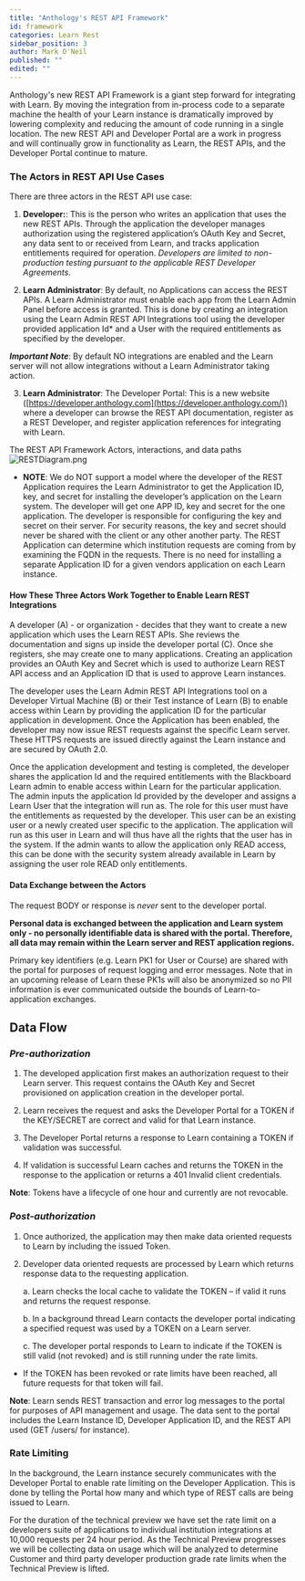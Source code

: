 ```yaml
---
title: "Anthology's REST API Framework"
id: framework
categories: Learn Rest
sidebar_position: 3
author: Mark O'Neil
published: ""
edited: ""
---
```

<VersioningTracker frontMatter={frontMatter}/>

Anthology's new REST API Framework is a giant step forward for integrating
with Learn. By moving the integration from in-process code to a
separate machine the health of your Learn instance is dramatically
improved by lowering complexity and reducing the amount of code running in a
single location. The new REST API and Developer Portal are a work in progress
and will continually grow in functionality as Learn, the REST APIs,
and the Developer Portal continue to mature.

### The Actors in REST API Use Cases

There are three actors in the REST API use case:

1. **Developer:**: This is the person who writes an application that uses the new REST APIs. Through the application the developer manages authorization using the registered application’s OAuth Key and Secret, any data sent to or received from Learn, and tracks application entitlements required for operation. _Developers are limited to non-production testing pursuant to the applicable REST Developer Agreements._

2. **Learn Administrator**: By default, no Applications can access the REST APIs. A Learn Administrator must enable each app from the Learn Admin Panel before access is granted. This is done by creating an integration using the Learn Admin REST API Integrations tool using the developer provided application Id\* and a User with the required entitlements as specified by the developer.

**_Important Note_**: By default NO integrations are enabled and the Learn server will not allow integrations without a Learn Administrator taking action.

3. **Learn Administrator**: The Developer Portal: This is a new website ([https://developer.anthology.com](https://developer.anthology.com/)) where a developer can browse the REST API documentation, register as a REST Developer, and register application references for integrating with Learn.

The REST API Framework Actors, interactions, and data paths
![RESTDiagram.png](/assets/img/framework-1.png)

- **NOTE**: We do NOT support a model where the developer of the REST Application requires the Learn Administrator to get the Application ID, key, and secret for installing the developer’s application on the Learn system. The developer will get one APP ID, key and secret for the one application. The developer is responsible for configuring the key and secret on their server. For security reasons, the key and secret should never be shared with the client or any other another party. The REST Application can determine which institution requests are coming from by examining the FQDN in the requests. There is no need for installing a separate Application ID for a given vendors application on each Learn instance.

#### How These Three Actors Work Together to Enable Learn REST Integrations

A developer (A) - or organization - decides that they want to create a new
application which uses the Learn REST APIs. She reviews the
documentation and signs up inside the developer portal (C). Once she
registers, she may create one to many applications. Creating an application
provides an OAuth Key and Secret which is used to authorize Learn
REST API access and an Application ID that is used to approve Learn
instances.

The developer uses the Learn Admin REST API Integrations tool on a
Developer Virtual Machine (B) or their Test instance of Learn (B)
to enable access within Learn by providing the application ID for
the particular application in development. Once the Application has been
enabled, the developer may now issue REST requests against the specific Learn
server. These HTTPS requests are issued directly against the Learn instance
and are secured by OAuth 2.0.

Once the application development and testing is completed, the developer
shares the application Id and the required entitlements with the Blackboard
Learn admin to enable access within Learn for the particular
application. The admin inputs the application Id provided by the developer and
assigns a Learn User that the integration will run as. The role for
this user must have the entitlements as requested by the developer. This user
can be an existing user or a newly created user specific to the application.
The application will run as this user in Learn and will thus have all the
rights that the user has in the system. If the admin wants to allow the
application only READ access, this can be done with the security system
already available in Learn by assigning the user role READ only entitlements.

#### Data Exchange between the Actors

The request BODY or response is _never_ sent to the developer portal.

**Personal data is exchanged between the application and Learn
system only - no personally identifiable data is shared with the portal.
Therefore, all data may remain within the Learn server and REST application
regions.**

Primary key identifiers (e.g. Learn PK1 for User or Course) are shared with
the portal for purposes of request logging and error messages. Note that in an
upcoming release of Learn these PK1s will also be anonymized so no PII
information is ever communicated outside the bounds of Learn-to-application
exchanges.

## Data Flow

### _Pre-authorization_

1. The developed application first makes an authorization request to their
   Learn server. This request contains the OAuth Key and Secret provisioned on
   application creation in the developer portal.

2. Learn receives the request and asks the Developer Portal for a TOKEN if the
   KEY/SECRET are correct and valid for that Learn instance.

3. The Developer Portal returns a response to Learn containing a TOKEN if
   validation was successful.

4. If validation is successful Learn caches and returns the TOKEN in the
   response to the application or returns a 401 Invalid client credentials.

**Note**: Tokens have a lifecycle of one hour and currently are not revocable.

### _Post-authorization_

1. Once authorized, the application may then make data oriented requests to
   Learn by including the issued Token.

2. Developer data oriented requests are processed by Learn which returns
   response data to the requesting application.

   a. Learn checks the local cache to validate the TOKEN – if valid it runs and
   returns the request response.

   b. In a background thread Learn contacts the developer portal indicating a
   specified request was used by a TOKEN on a Learn server.

   c. The developer portal responds to Learn to indicate if the TOKEN is still
   valid (not revoked) and is still running under the rate limits.

- If the TOKEN has been revoked or rate limits have been reached, all future requests for that token will fail.

**Note**: Learn sends REST transaction and error log messages to the portal for purposes of API management and usage. The data sent to the portal includes the Learn Instance ID, Developer Application ID, and the REST API used (GET /users/ for instance).

### Rate Limiting

In the background, the Learn instance securely communicates with the Developer
Portal to enable rate limiting on the Developer Application. This is done by
telling the Portal how many and which type of REST calls are being issued to
Learn.

For the duration of the technical preview we have set the rate limit on a
developers suite of applications to individual institution integrations at
10,000 requests per 24 hour period. As the Technical Preview progresses we
will be collecting data on usage which will be analyzed to determine Customer
and third party developer production grade rate limits when the Technical
Preview is lifted.
<AuthorBox frontMatter={frontMatter}/>

